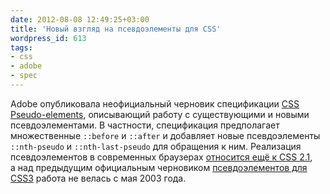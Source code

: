 ```yaml
---
date: 2012-08-08 12:49:25+03:00
title: 'Новый взгляд на псевдоэлементы для CSS'
wordpress_id: 613
tags:
- css
- adobe
- spec
---
```


Adobe опубликовала неофициальный черновик спецификации [CSS Pseudo-elements][1], описывающий работу с существующими и новыми псевдоэлементами. В частности, спецификация предполагает множественные `::before` и `::after` и добавляет новые псевдоэлементы `::nth-pseudo` и `::nth-last-pseudo` для обращения к ним. Реализация псевдоэлементов в современных браузерах [относится ещё к CSS 2.1][2], а над предыдущим официальным черновиком [псевдоэлементов для CSS3][3] работа не велась с мая 2003 года.

[1]: http://adobe.github.com/web-platform/utilities/css-pseudo-elements/docs/css4-pseudoelements.html
[2]: http://www.w3.org/TR/CSS21/generate.html
[3]: http://www.w3.org/TR/css3-content/
